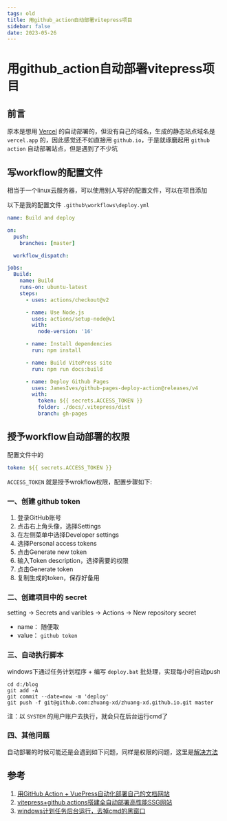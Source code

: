 ```yaml
---
tags: old
title: 用github_action自动部署vitepress项目
sidebar: false
date: 2023-05-26
---
```

# 用github_action自动部署vitepress项目

## 前言

原本是想用 [Vercel](https://vercel.com/dashboard) 的自动部署的，但没有自己的域名，生成的静态站点域名是 `vercel.app` 的，因此感觉还不如直接用 `github.io`，于是就琢磨起用 `github action` 自动部署站点，但是遇到了不少坑

## 写workflow的配置文件

相当于一个linux云服务器，可以使用别人写好的配置文件，可以在项目添加

以下是我的配置文件 `.github\workflows\deploy.yml`

```YAML
name: Build and deploy

on:
  push:
    branches: [master]

  workflow_dispatch:

jobs:
  Build:
    name: Build
    runs-on: ubuntu-latest
    steps:
      - uses: actions/checkout@v2

      - name: Use Node.js
        uses: actions/setup-node@v1
        with:
          node-version: '16'

      - name: Install dependencies
        run: npm install

      - name: Build VitePress site
        run: npm run docs:build

      - name: Deploy Github Pages
        uses: JamesIves/github-pages-deploy-action@releases/v4
        with:
          token: ${{ secrets.ACCESS_TOKEN }}
          folder: ./docs/.vitepress/dist
          branch: gh-pages
```

## 授予workflow自动部署的权限

配置文件中的

```YAML
token: ${{ secrets.ACCESS_TOKEN }}
```

`ACCESS_TOKEN` 就是授予wrokflow权限，配置步骤如下:

### 一、创建 github token

1. 登录GitHub账号
2. 点击右上角头像，选择Settings
3. 在左侧菜单中选择Developer settings
4. 选择Personal access tokens
5. 点击Generate new token
6. 输入Token description，选择需要的权限
7. 点击Generate token
8. 复制生成的token，保存好备用

### 二、创建项目中的 secret

setting -> Secrets and varibles -> Actions -> New repository secret

- name： 随便取
- value： `github token`

### 三、自动执行脚本

windows下通过任务计划程序 + 编写 `deploy.bat` 批处理，实现每小时自动push

```shell
cd d:/blog
git add -A
git commit --date=now -m 'deploy'
git push -f git@github.com:zhuang-xd/zhuang-xd.github.io.git master
```

注：以 `SYSTEM` 的用户账户去执行，就会只在后台运行cmd了

### 四、其他问题

自动部署的时候可能还是会遇到如下问题，同样是权限的问题，这里是[解决方法](https://blog.csdn.net/ibigboy/article/details/126402267)

## 参考

1. [用GitHub Action + VuePress自动化部署自己的文档网站](https://juejin.cn/post/6937532951223599141#heading-6)
2. [vitepress+github actions搭建全自动部署高性能SSG网站](https://juejin.cn/post/7168799961939722277)
3. [windows计划任务后台运行，去掉cmd的黑窗口](https://blog.csdn.net/lvshuocool/article/details/106352024)